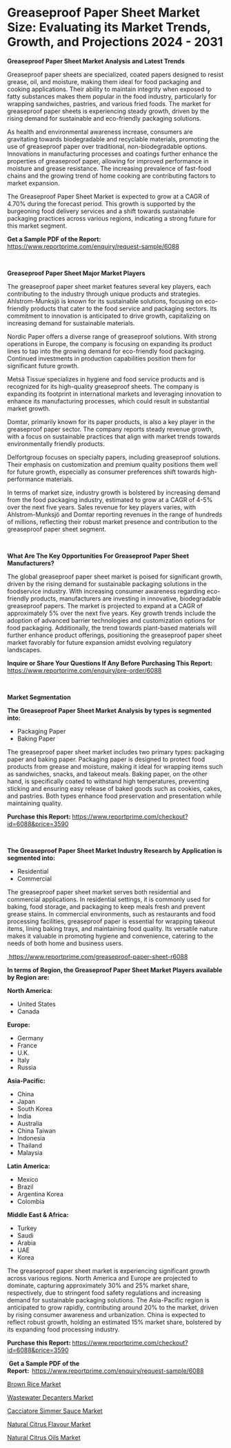 <p><h1>Greaseproof Paper Sheet Market Size: Evaluating its Market Trends, Growth, and Projections 2024 - 2031</h1></p><p><strong>Greaseproof Paper Sheet Market Analysis and Latest Trends</strong></p>
<p><p>Greaseproof paper sheets are specialized, coated papers designed to resist grease, oil, and moisture, making them ideal for food packaging and cooking applications. Their ability to maintain integrity when exposed to fatty substances makes them popular in the food industry, particularly for wrapping sandwiches, pastries, and various fried foods. The market for greaseproof paper sheets is experiencing steady growth, driven by the rising demand for sustainable and eco-friendly packaging solutions. </p><p>As health and environmental awareness increase, consumers are gravitating towards biodegradable and recyclable materials, promoting the use of greaseproof paper over traditional, non-biodegradable options. Innovations in manufacturing processes and coatings further enhance the properties of greaseproof paper, allowing for improved performance in moisture and grease resistance. The increasing prevalence of fast-food chains and the growing trend of home cooking are contributing factors to market expansion. </p><p>The Greaseproof Paper Sheet Market is expected to grow at a CAGR of 4.70% during the forecast period. This growth is supported by the burgeoning food delivery services and a shift towards sustainable packaging practices across various regions, indicating a strong future for this market segment.</p></p>
<p><strong>Get a Sample PDF of the Report:&nbsp;</strong> <a href="https://www.reportprime.com/enquiry/request-sample/6088?utm_campaign=16&utm_medium=2&utm_source=Github&utm_content=ia&utm_term=10102024&utm_id=greaseproof-paper-sheet">https://www.reportprime.com/enquiry/request-sample/6088</a></p>
<p>&nbsp;</p>
<p><strong>Greaseproof Paper Sheet Major Market Players</strong></p>
<p><p>The greaseproof paper sheet market features several key players, each contributing to the industry through unique products and strategies. Ahlstrom-Munksjö is known for its sustainable solutions, focusing on eco-friendly products that cater to the food service and packaging sectors. Its commitment to innovation is anticipated to drive growth, capitalizing on increasing demand for sustainable materials.</p><p>Nordic Paper offers a diverse range of greaseproof solutions. With strong operations in Europe, the company is focusing on expanding its product lines to tap into the growing demand for eco-friendly food packaging. Continued investments in production capabilities position them for significant future growth.</p><p>Metsä Tissue specializes in hygiene and food service products and is recognized for its high-quality greaseproof sheets. The company is expanding its footprint in international markets and leveraging innovation to enhance its manufacturing processes, which could result in substantial market growth.</p><p>Domtar, primarily known for its paper products, is also a key player in the greaseproof paper sector. The company reports steady revenue growth, with a focus on sustainable practices that align with market trends towards environmentally friendly products.</p><p>Delfortgroup focuses on specialty papers, including greaseproof solutions. Their emphasis on customization and premium quality positions them well for future growth, especially as consumer preferences shift towards high-performance materials.</p><p>In terms of market size, industry growth is bolstered by increasing demand from the food packaging industry, estimated to grow at a CAGR of 4-5% over the next five years. Sales revenue for key players varies, with Ahlstrom-Munksjö and Domtar reporting revenues in the range of hundreds of millions, reflecting their robust market presence and contribution to the greaseproof paper sheet segment.</p></p>
<p>&nbsp;</p>
<p><strong>What Are The Key Opportunities For Greaseproof Paper Sheet Manufacturers?</strong></p>
<p><p>The global greaseproof paper sheet market is poised for significant growth, driven by the rising demand for sustainable packaging solutions in the foodservice industry. With increasing consumer awareness regarding eco-friendly products, manufacturers are investing in innovative, biodegradable greaseproof papers. The market is projected to expand at a CAGR of approximately 5% over the next five years. Key growth trends include the adoption of advanced barrier technologies and customization options for food packaging. Additionally, the trend towards plant-based materials will further enhance product offerings, positioning the greaseproof paper sheet market favorably for future expansion amidst evolving regulatory landscapes.</p></p>
<p><strong>Inquire or Share Your Questions If Any Before Purchasing This Report:</strong> <a href="https://www.reportprime.com/enquiry/pre-order/6088?utm_campaign=16&utm_medium=2&utm_source=Github&utm_content=ia&utm_term=10102024&utm_id=greaseproof-paper-sheet">https://www.reportprime.com/enquiry/pre-order/6088</a></p>
<p>&nbsp;</p>
<p><strong>Market Segmentation</strong></p>
<p><strong>The Greaseproof Paper Sheet Market Analysis by types is segmented into:</strong></p>
<p><ul><li>Packaging Paper</li><li>Baking Paper</li></ul></p>
<p><p>The greaseproof paper sheet market includes two primary types: packaging paper and baking paper. Packaging paper is designed to protect food products from grease and moisture, making it ideal for wrapping items such as sandwiches, snacks, and takeout meals. Baking paper, on the other hand, is specifically coated to withstand high temperatures, preventing sticking and ensuring easy release of baked goods such as cookies, cakes, and pastries. Both types enhance food preservation and presentation while maintaining quality.</p></p>
<p><strong>Purchase this Report:&nbsp;</strong><a href="https://www.reportprime.com/checkout?id=6088&price=3590&utm_campaign=16&utm_medium=2&utm_source=Github&utm_content=ia&utm_term=10102024&utm_id=greaseproof-paper-sheet">https://www.reportprime.com/checkout?id=6088&price=3590</a></p>
<p>&nbsp;</p>
<p><strong>The Greaseproof Paper Sheet Market Industry Research by Application is segmented into:</strong></p>
<p><ul><li>Residential</li><li>Commercial</li></ul></p>
<p><p>The greaseproof paper sheet market serves both residential and commercial applications. In residential settings, it is commonly used for baking, food storage, and packaging to keep meals fresh and prevent grease stains. In commercial environments, such as restaurants and food processing facilities, greaseproof paper is essential for wrapping takeout items, lining baking trays, and maintaining food quality. Its versatile nature makes it valuable in promoting hygiene and convenience, catering to the needs of both home and business users.</p></p>
<p><a href="https://www.reportprime.com/greaseproof-paper-sheet-r6088?utm_campaign=16&utm_medium=2&utm_source=Github&utm_content=ia&utm_term=10102024&utm_id=greaseproof-paper-sheet">&nbsp;https://www.reportprime.com/greaseproof-paper-sheet-r6088</a></p>
<p><strong>In terms of Region, the Greaseproof Paper Sheet Market Players available by Region are:</strong></p>
<p>
    <p> <strong> North America: </strong>
        <ul>
            <li>United States</li>
            <li>Canada</li>
        </ul>
        </p> 
    <p> <strong> Europe: </strong>
        <ul>
            <li>Germany</li>
            <li>France</li>
            <li>U.K.</li>
            <li>Italy</li>
            <li>Russia</li>
        </ul>
        </p> 
    <p> <strong> Asia-Pacific: </strong>
        <ul>
            <li>China</li>
            <li>Japan</li>
            <li>South Korea</li>
            <li>India</li>
            <li>Australia</li>
            <li>China Taiwan</li>
            <li>Indonesia</li>
            <li>Thailand</li>
            <li>Malaysia</li>
        </ul>
        </p> 
    <p> <strong> Latin America: </strong>
        <ul>
            <li>Mexico</li>
            <li>Brazil</li>
            <li>Argentina Korea</li>
            <li>Colombia</li>
        </ul>
        </p> 
    <p> <strong> Middle East & Africa: </strong>
        <ul>
            <li>Turkey</li>
            <li>Saudi</li>
            <li>Arabia</li>
            <li>UAE</li>
            <li>Korea</li>
        </ul>
    </p>
    </p>
<p><p>The greaseproof paper sheet market is experiencing significant growth across various regions. North America and Europe are projected to dominate, capturing approximately 30% and 25% market share, respectively, due to stringent food safety regulations and increasing demand for sustainable packaging solutions. The Asia-Pacific region is anticipated to grow rapidly, contributing around 20% to the market, driven by rising consumer awareness and urbanization. China is expected to reflect robust growth, holding an estimated 15% market share, bolstered by its expanding food processing industry.</p></p>
<p><strong>Purchase this Report: </strong><a href="https://www.reportprime.com/checkout?id=6088&price=3590&utm_campaign=16&utm_medium=2&utm_source=Github&utm_content=ia&utm_term=10102024&utm_id=greaseproof-paper-sheet">https://www.reportprime.com/checkout?id=6088&price=3590</a></p>
<p>&nbsp;<strong>Get a Sample PDF of the Report:&nbsp;&nbsp;</strong><a href="https://www.reportprime.com/enquiry/request-sample/6088?utm_campaign=16&utm_medium=2&utm_source=Github&utm_content=ia&utm_term=10102024&utm_id=greaseproof-paper-sheet">https://www.reportprime.com/enquiry/request-sample/6088</a></p>
<p><strong></strong></p>
<p><p><a href="https://github.com/YashRP12/Market-Research-Report-List-6/blob/main/brown-rice-market.md?utm_campaign=16&utm_medium=2&utm_source=Github&utm_content=ia&utm_term=10102024&utm_id=greaseproof-paper-sheet">Brown Rice Market</a></p><p><a href="https://www.linkedin.com/pulse/global-wastewater-decanters-market-pulse-trends-growth-analysis-owu4e?utm_campaign=16&utm_medium=2&utm_source=Github&utm_content=ia&utm_term=10102024&utm_id=greaseproof-paper-sheet">Wastewater Decanters Market</a></p><p><a href="https://github.com/JosephineMcguire65/Market-Research-Report-List-1/blob/main/cacciatore-simmer-sauce-market.md?utm_campaign=16&utm_medium=2&utm_source=Github&utm_content=ia&utm_term=10102024&utm_id=greaseproof-paper-sheet">Cacciatore Simmer Sauce Market</a></p><p><a href="https://issuu.com/reportprime-2/docs/natural-citrus-flavour-market-size-_5942959bccc1f6?utm_campaign=16&utm_medium=2&utm_source=Github&utm_content=ia&utm_term=10102024&utm_id=greaseproof-paper-sheet">Natural Citrus Flavour Market</a></p><p><a href="https://issuu.com/reportprime-2/docs/natural-citrus-oils-market-size-203_dfe60a5be3ca31?utm_campaign=16&utm_medium=2&utm_source=Github&utm_content=ia&utm_term=10102024&utm_id=greaseproof-paper-sheet">Natural Citrus Oils Market</a></p></p>